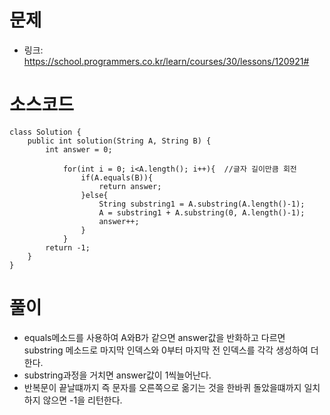 # 문제
- 링크: 
<https://school.programmers.co.kr/learn/courses/30/lessons/120921#>

# 소스코드
```
class Solution {
    public int solution(String A, String B) {
        int answer = 0;
        
            for(int i = 0; i<A.length(); i++){  //글자 길이만큼 회전
                if(A.equals(B)){
                    return answer;
                }else{
                    String substring1 = A.substring(A.length()-1); 
                    A = substring1 + A.substring(0, A.length()-1); 
                    answer++;
                }
            }
        return -1;
    }
}
```
# 풀이
- equals메소드를 사용하여 A와B가 같으면 answer값을 반화하고 다르면 substring 메소드로 마지막 인덱스와 0부터 마지막 전 인덱스를 각각 생성하여 더한다.
- substring과정을 거치면 answer값이 1씩늘어난다.
- 반복문이 끝날떄까지 즉 문자를 오른쪽으로 옮기는 것을 한바퀴 돌았을떄까지 일치하지 않으면 -1을 리턴한다.
